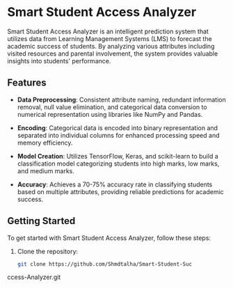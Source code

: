 # Smart Student Access Analyzer

Smart Student Access Analyzer is an intelligent prediction system that utilizes data from Learning Management Systems (LMS) to forecast the academic success of students. By analyzing various attributes including visited resources and parental involvement, the system provides valuable insights into students' performance.

## Features

- **Data Preprocessing**: Consistent attribute naming, redundant information removal, null value elimination, and categorical data conversion to numerical representation using libraries like NumPy and Pandas.
  
- **Encoding**: Categorical data is encoded into binary representation and separated into individual columns for enhanced processing speed and memory efficiency.

- **Model Creation**: Utilizes TensorFlow, Keras, and scikit-learn to build a classification model categorizing students into high marks, low marks, and medium marks.

- **Accuracy**: Achieves a 70-75% accuracy rate in classifying students based on multiple attributes, providing reliable predictions for academic success.

## Getting Started

To get started with Smart Student Access Analyzer, follow these steps:

1. Clone the repository:

   ```bash
   git clone https://github.com/Shmdtalha/Smart-Student-Suc
  ccess-Analyzer.git
